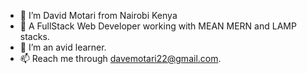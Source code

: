 - 👋 I’m David Motari from Nairobi Kenya
- 👀 A FullStack Web Developer working with MEAN MERN and LAMP stacks.
- 🌱 I’m an avid learner.
- 📫 Reach me through davemotari22@gmail.com.
